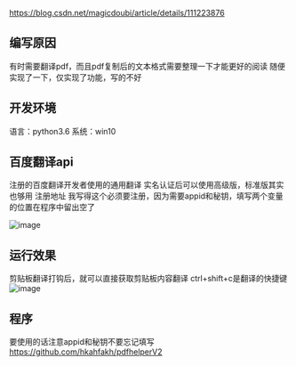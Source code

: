 
https://blog.csdn.net/magicdoubi/article/details/111223876

## 编写原因
有时需要翻译pdf，而且pdf复制后的文本格式需要整理一下才能更好的阅读
随便实现了一下，仅实现了功能，写的不好

## 开发环境
语言：python3.6
系统：win10

## 百度翻译api
注册的百度翻译开发者使用的通用翻译
实名认证后可以使用高级版，标准版其实也够用
注册地址
我写得这个必须要注册，因为需要appid和秘钥，填写两个变量的位置在程序中留出空了

![image](https://img-blog.csdnimg.cn/20201215161933508.png?x-oss-process=image/watermark,type_ZmFuZ3poZW5naGVpdGk,shadow_10,text_aHR0cHM6Ly9ibG9nLmNzZG4ubmV0L21hZ2ljZG91Ymk=,size_16,color_FFFFFF,t_70)

## 运行效果
剪贴板翻译打钩后，就可以直接获取剪贴板内容翻译
ctrl+shift+c是翻译的快捷键
![image](https://img-blog.csdnimg.cn/20201215161553152.png?x-oss-process=image/watermark,type_ZmFuZ3poZW5naGVpdGk,shadow_10,text_aHR0cHM6Ly9ibG9nLmNzZG4ubmV0L21hZ2ljZG91Ymk=,size_16,color_FFFFFF,t_70)

## 程序
要使用的话注意appid和秘钥不要忘记填写
https://github.com/hkahfakh/pdfhelperV2
